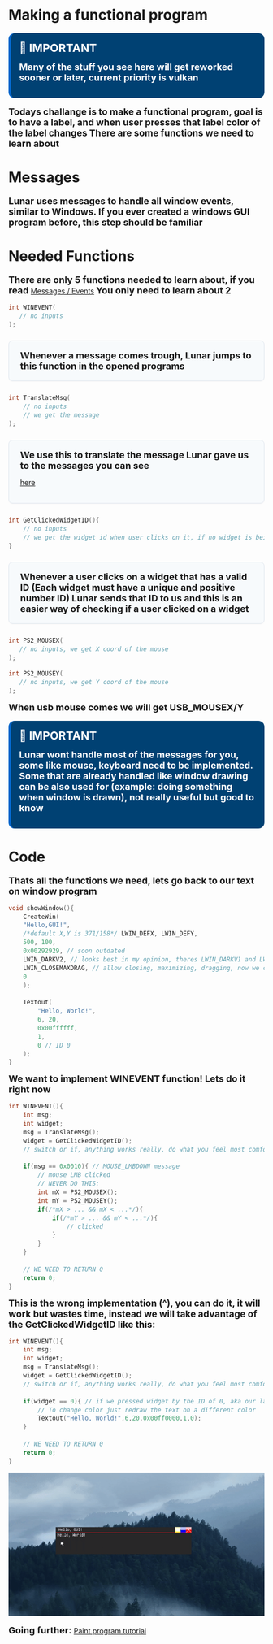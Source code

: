 # Making a functional program
<div style="
    background-color:#004173;
    border-left: 5px solid #0066cc;
    color: #ffffff;
    border-radius: 12px;
    padding: 16px;
    margin: 16px 0;
    box-shadow: 0 2px 8px rgba(255, 255, 255, 0.1);
">
<span style="font-size:22px ; font-weight: bold;">🔷 IMPORTANT</span>

<span style="font-size:18px ; font-weight: bold;">Many of the stuff you see here will get reworked sooner or later, current priority is vulkan</span>
</div>

<span style="font-size:18px ; font-weight: bold;">Todays challange is to make a functional program, goal is to have a label, and when user presses that label color of the label changes</span>
<span style="font-size:18px ; font-weight: bold;">There are some functions we need to learn about</span>

# Messages
<span style="font-size:18px ; font-weight: bold;">Lunar uses messages to handle all window events, similar to Windows. If you ever created a windows GUI program before, this step should be familiar</span>

# Needed Functions
<span style="font-size:18px ; font-weight: bold;">There are only 5 functions needed to learn about, if you read </span> [Messages / Events](msgevent.md) <span style="font-size:18px ; font-weight: bold;">You only need to learn about 2</span>

```c
int WINEVENT(
   // no inputs
);
```
<div style="
    background: rgba(247, 250, 252, 0.98);
    border: 1px solid #e2e8f0;
    border-radius: 8px;
    padding: 18px 22px;
    margin: 1.5rem 0;
    box-shadow: 0 1px 2px rgba(45, 55, 72, 0.05);
">
<span style="font-size:18px ; font-weight: bold;">Whenever a message comes trough, Lunar jumps to this function in the opened programs</span>
</div>



```c
int TranslateMsg(
    // no inputs
    // we get the message
);
```
<div style="
    background: rgba(247, 250, 252, 0.98);
    border: 1px solid #e2e8f0;
    border-radius: 8px;
    padding: 18px 22px;
    margin: 1.5rem 0;
    box-shadow: 0 1px 2px rgba(45, 55, 72, 0.05);
">
<span style="font-size:18px ; font-weight: bold;">We use this to translate the message Lunar gave us to the messages you can see </span>

[here](msgevent.md)
</div>


```c
int GetClickedWidgetID(){
    // no inputs
    // we get the widget id when user clicks on it, if no widget is being clicked on, we get -1 (IMPORTANT)
}
```
<div style="
    background: rgba(247, 250, 252, 0.98);
    border: 1px solid #e2e8f0;
    border-radius: 8px;
    padding: 18px 22px;
    margin: 1.5rem 0;
    box-shadow: 0 1px 2px rgba(45, 55, 72, 0.05);
">
<span style="font-size:18px ; font-weight: bold;">Whenever a user clicks on a widget that has a valid ID (Each widget must have a unique and positive number ID) Lunar sends that ID to us and this is an easier way of checking if a user clicked on a widget</span>
</div>

```c
int PS2_MOUSEX(
   // no inputs, we get X coord of the mouse
);
```

```c
int PS2_MOUSEY(
   // no inputs, we get Y coord of the mouse
);
```



<span style="font-size:18px ; font-weight: bold;">When usb mouse comes we will get USB_MOUSEX/Y</span>

<span style="font-size:18px ; font-weight: bold;"></span>

<div style="
    background-color:#004173;
    border-left: 5px solid #0066cc;
    color: #ffffff;
    border-radius: 12px;
    padding: 16px;
    margin: 16px 0;
    box-shadow: 0 2px 8px rgba(255, 255, 255, 0.1);
">
<span style="font-size:22px ; font-weight: bold;">🔷 IMPORTANT</span>

<span style="font-size:18px ; font-weight: bold;">Lunar wont handle most of the messages for you, some like mouse, keyboard need to be implemented. Some that are already handled like window drawing can be also used for (example: doing something when window is drawn), not really useful but good to know</span>
</div>

# Code

<span style="font-size:18px ; font-weight: bold;">Thats all the functions we need, lets go back to our text on window program</span>

```c
void showWindow(){
    CreateWin(
    "Hello,GUI!", 
    /*default X,Y is 371/158*/ LWIN_DEFX, LWIN_DEFY, 
    500, 100,
    0x00292929, // soon outdated
    LWIN_DARKV2, // looks best in my opinion, theres LWIN_DARKV1 and LWIN_FROST
    LWIN_CLOSEMAXDRAG, // allow closing, maximizing, dragging, now we can go and disable those stuff (LWIN_CLOSEMAX) // disable drag (LWIN_CLOSEDRAG) // disable maximizing (LWIN_DRAG) // only allow drag
    0
    );

    Textout(
        "Hello, World!",
        6, 20, 
        0x00ffffff,
        1,
        0 // ID 0
    );
}
```

<span style="font-size:18px ; font-weight: bold;">We want to implement WINEVENT function! Lets do it right now</span>

```c
int WINEVENT(){
    int msg;
    int widget;
    msg = TranslateMsg();
    widget = GetClickedWidgetID();
    // switch or if, anything works really, do what you feel most comfortable with

    if(msg == 0x0010){ // MOUSE_LMBDOWN message
        // mouse LMB clicked
        // NEVER DO THIS:
        int mX = PS2_MOUSEX();
        int mY = PS2_MOUSEY();
        if(/*mX > ... && mX < ...*/){
            if(/*mY > ... && mY < ...*/){
                // clicked
            }
        }
    }
    
    // WE NEED TO RETURN 0
    return 0;
}
```
<span style="font-size:18px ; font-weight: bold;">This is the wrong implementation (^), you can do it, it will work but wastes time, instead we will take advantage of the GetClickedWidgetID like this:</span>

```c
int WINEVENT(){
    int msg;
    int widget;
    msg = TranslateMsg();
    widget = GetClickedWidgetID();
    // switch or if, anything works really, do what you feel most comfortable with

    if(widget == 0){ // if we pressed widget by the ID of 0, aka our label
        // To change color just redraw the text on a different color
        Textout("Hello, World!",6,20,0x00ff0000,1,0);
    }
    
    // WE NEED TO RETURN 0
    return 0;
}
```

<img src="functionalprog.gif">

<span style="font-size:18px ; font-weight: bold;">Going further: </span> [Paint program tutorial](paintprog.md)